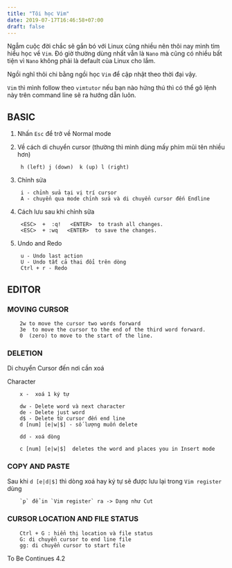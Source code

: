 ```yaml
---
title: "Tôi học Vim"
date: 2019-07-17T16:46:58+07:00
draft: false
---
```


Ngẫm cuộc đời chắc sẽ gắn bó với Linux cũng nhiều nên thôi nay mình tỉm hiểu học về `Vim`. Đó giờ thường dùng nhất vẫn là `Nano` mà cũng có nhiều bất tiện vì `Nano` không phải là default của Linux cho lắm.

Ngồi nghĩ thôi chi bằng ngồi học `Vim` để cập nhật theo thời đại vậy.

`Vim` thì mình follow theo `vimtutor` nếu bạn nào hứng thú thì có thể gõ lệnh này trên command line sẽ ra hướng dẫn luôn. 

## BASIC ##

1. Nhấn `Esc` để trở về Normal mode
2. Về cách di chuyển cursor (thường thì mình dùng mấy phím mũi tên nhiều hơn)

        h (left) j (down)  k (up) l (right)
3. Chỉnh sửa

        i - chỉnh sửa tại vị trí cursor
        A - chuyển qua mode chỉnh sửa và di chuyển cursor đến Endline

4. Cách lưu sau khi chỉnh sữa
   
        <ESC>  +  :q!   <ENTER>  to trash all changes.
        <ESC>  + :wq   <ENTER>  to save the changes.

5. Undo and Redo
   
        u - Undo last action
        U - Undo tất cả thai đổi trên dòng
        Ctrl + r - Redo
        

## EDITOR ##

### MOVING CURSOR ###

        2w to move the cursor two words forward
        3e  to move the cursor to the end of the third word forward.
        0  (zero) to move to the start of the line.

### DELETION ###

Di chuyển Cursor đến nơi cần xoá

Character

        x -  xoá 1 ký tự 

        dw - Delete word và next character
        de - Delete just word 
        d$ - Delete từ cursor đến end line
        d [num] [e|w|$] - số lượng muốn delete  
        
        dd - xoá dòng

        c [num] [e|w|$]  deletes the word and places you in Insert mode

### COPY AND PASTE ###

Sau khi `d [e|d|$]` thì dòng xoá hay ký tự sẽ được lưu lại trong `Vim register` dùng

        `p` để in `Vim register` ra -> Dạng như Cut

### CURSOR LOCATION AND FILE STATUS ###

        Ctrl + G : hiển thị location và file status
        G: di chuyển cursor to end line file
        gg: di chuyển cursor to start file

To Be Continues 4.2
